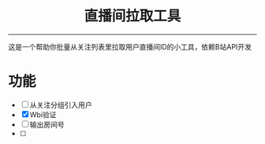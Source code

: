 <h1 align="center">直播间拉取工具</h1>

---

这是一个帮助你批量从关注列表里拉取用户直播间ID的小工具，依赖B站API开发

# 功能

- [ ] 从关注分组引入用户
- [x] Wbi验证
- [ ] 输出房间号
- [ ] 
